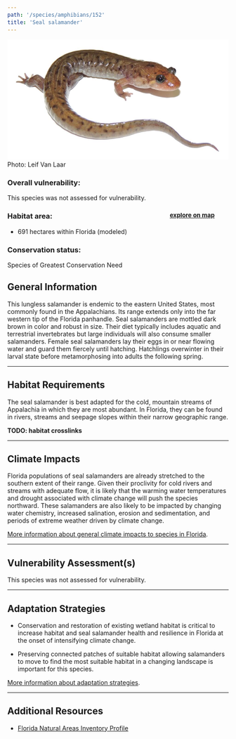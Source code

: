 ```yaml
---
path: '/species/amphibians/152'
title: 'Seal salamander'
---
```


<content-header icon="salamanders" title="Seal salamander" subtitle="Desmognathus monticola">
</content-header>

<div id="TopSection">

<div class="header-photo"><img src="152.jpg" alt="Photo for 152"/>
<figcaption>Photo: Leif Van Laar</figcaption></div>

<div>

### Overall vulnerability:

This species was not assessed for vulnerability.

<h3>Habitat area: 
<a href="/species/amphibians/152/map" style="float:right;font-size:smaller;margin-right: 2rem;">
<fa-icon name="map"></fa-icon>
explore on map
</a>
</h3>

-   691 hectares within Florida (modeled)


### Conservation status:

Species of Greatest Conservation Need

</div>
</div>

## General Information

This lungless salamander is endemic to the eastern United States, most commonly found in the Appalachians.  Its range extends only into the far western tip of the Florida panhandle.  Seal salamanders are mottled dark brown in color and robust in size.  Their diet typically includes aquatic and terrestrial invertebrates but large individuals will also consume smaller salamanders.  Female seal salamanders lay their eggs in or near flowing water and guard them fiercely until hatching.  Hatchlings overwinter in their larval state before metamorphosing into adults the following spring.

<hr />

## Habitat Requirements

The seal salamander is best adapted for the cold, mountain streams of Appalachia in which they are most abundant.  In Florida, they can be found in rivers, streams and seepage slopes within their narrow geographic range.

**TODO: habitat crosslinks**

<hr />

## Climate Impacts

Florida populations of seal salamanders are already stretched to the southern extent of their range.  Given their proclivity for cold rivers and streams with adequate flow, it is likely that the warming water temperatures and drought associated with climate change will push the species northward.  These salamanders are also likely to be impacted by changing water chemistry, increased salination, erosion and sedimentation, and periods of extreme weather driven by climate change.

[More information about general climate impacts to species in Florida](/impacts/species).



<hr />

## Vulnerability Assessment(s)

This species was not assessed for vulnerability.

<hr />

## Adaptation Strategies

- Conservation and restoration of existing wetland habitat is critical to increase habitat and seal salamander health and resilience in Florida at the onset of intensifying climate change.

- Preserving connected patches of suitable habitat allowing salamanders to move to find the most suitable habitat in a changing landscape is important for this species.

[More information about adaptation strategies](/strategies).

<hr />


## Additional Resources

- [Florida Natural Areas Inventory Profile](http://www.fnai.org/FieldGuide/pdf/Desmognathus_monticola.pdf)
